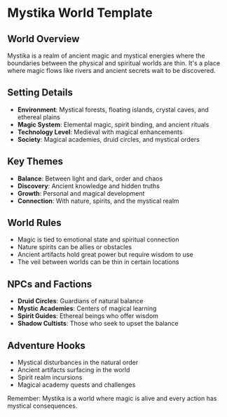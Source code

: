 # Mystika World Template

## World Overview

Mystika is a realm of ancient magic and mystical energies where the boundaries between the physical and spiritual worlds are thin. It's a place where magic flows like rivers and ancient secrets wait to be discovered.

## Setting Details

- **Environment**: Mystical forests, floating islands, crystal caves, and ethereal plains
- **Magic System**: Elemental magic, spirit binding, and ancient rituals
- **Technology Level**: Medieval with magical enhancements
- **Society**: Magical academies, druid circles, and mystical orders

## Key Themes

- **Balance**: Between light and dark, order and chaos
- **Discovery**: Ancient knowledge and hidden truths
- **Growth**: Personal and magical development
- **Connection**: With nature, spirits, and the mystical realm

## World Rules

- Magic is tied to emotional state and spiritual connection
- Nature spirits can be allies or obstacles
- Ancient artifacts hold great power but require wisdom to use
- The veil between worlds can be thin in certain locations

## NPCs and Factions

- **Druid Circles**: Guardians of natural balance
- **Mystic Academies**: Centers of magical learning
- **Spirit Guides**: Ethereal beings who offer wisdom
- **Shadow Cultists**: Those who seek to upset the balance

## Adventure Hooks

- Mystical disturbances in the natural order
- Ancient artifacts surfacing in the world
- Spirit realm incursions
- Magical academy quests and challenges

Remember: Mystika is a world where magic is alive and every action has mystical consequences.
